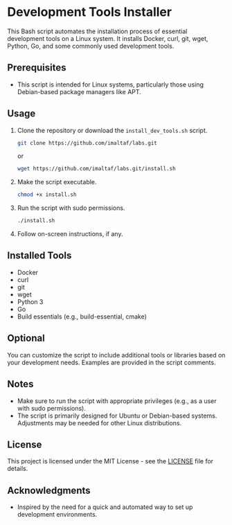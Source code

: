 # Development Tools Installer

This Bash script automates the installation process of essential development tools on a Linux system. It installs Docker, curl, git, wget, Python, Go, and some commonly used development tools.

## Prerequisites

- This script is intended for Linux systems, particularly those using Debian-based package managers like APT.

## Usage

1. Clone the repository or download the `install_dev_tools.sh` script.

    ```bash
    git clone https://github.com/imaltaf/labs.git
    ```

    or

    ```bash
    wget https://github.com/imaltaf/labs.git/install.sh
    ```

2. Make the script executable.

    ```bash
    chmod +x install.sh
    ```

3. Run the script with sudo permissions.

    ```bash
    ./install.sh
    ```

4. Follow on-screen instructions, if any.

## Installed Tools

- Docker
- curl
- git
- wget
- Python 3
- Go
- Build essentials (e.g., build-essential, cmake)

## Optional

You can customize the script to include additional tools or libraries based on your development needs. Examples are provided in the script comments.

## Notes

- Make sure to run the script with appropriate privileges (e.g., as a user with sudo permissions).
- The script is primarily designed for Ubuntu or Debian-based systems. Adjustments may be needed for other Linux distributions.

## License

This project is licensed under the MIT License - see the [LICENSE](LICENSE) file for details.

## Acknowledgments

- Inspired by the need for a quick and automated way to set up development environments.

